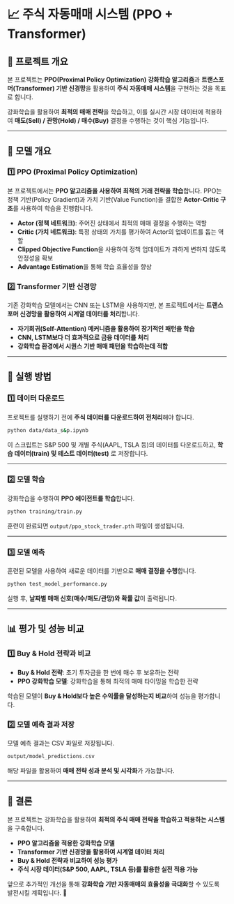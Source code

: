 # 📈 주식 자동매매 시스템 (PPO + Transformer)

## 📌 프로젝트 개요
본 프로젝트는 **PPO(Proximal Policy Optimization) 강화학습 알고리즘**과 **트랜스포머(Transformer) 기반 신경망**을 활용하여 **주식 자동매매 시스템**을 구현하는 것을 목표로 합니다.

강화학습을 활용하여 **최적의 매매 전략**을 학습하고, 이를 실시간 시장 데이터에 적용하여 **매도(Sell) / 관망(Hold) / 매수(Buy)** 결정을 수행하는 것이 핵심 기능입니다.

---

## 🚀 모델 개요
### **1️⃣ PPO (Proximal Policy Optimization)**
본 프로젝트에서는 **PPO 알고리즘을 사용하여 최적의 거래 전략을 학습**합니다. PPO는 정책 기반(Policy Gradient)과 가치 기반(Value Function)을 결합한 **Actor-Critic 구조**를 사용하여 학습을 진행합니다.

- **Actor (정책 네트워크)**: 주어진 상태에서 최적의 매매 결정을 수행하는 역할
- **Critic (가치 네트워크)**: 특정 상태의 가치를 평가하여 Actor의 업데이트를 돕는 역할
- **Clipped Objective Function**을 사용하여 정책 업데이트가 과하게 변하지 않도록 안정성을 확보
- **Advantage Estimation**을 통해 학습 효율성을 향상

### **2️⃣ Transformer 기반 신경망**
기존 강화학습 모델에서는 CNN 또는 LSTM을 사용하지만, 본 프로젝트에서는 **트랜스포머 신경망을 활용하여 시계열 데이터를 처리**합니다.

- **자기회귀(Self-Attention) 메커니즘을 활용하여 장기적인 패턴을 학습**
- **CNN, LSTM보다 더 효과적으로 금융 데이터를 처리**
- **강화학습 환경에서 시퀀스 기반 매매 패턴을 학습하는데 적합**

---

## 🔧 실행 방법
### **1️⃣ 데이터 다운로드**
프로젝트를 실행하기 전에 **주식 데이터를 다운로드하여 전처리**해야 합니다.

```bash
python data/data_s&p.ipynb
```

이 스크립트는 S&P 500 및 개별 주식(AAPL, TSLA 등)의 데이터를 다운로드하고, **학습 데이터(train) 및 테스트 데이터(test)** 로 저장합니다.

---

### **2️⃣ 모델 학습**
강화학습을 수행하여 **PPO 에이전트를 학습**합니다.

```bash
python training/train.py
```

훈련이 완료되면 `output/ppo_stock_trader.pth` 파일이 생성됩니다.

---

### **3️⃣ 모델 예측**
훈련된 모델을 사용하여 새로운 데이터를 기반으로 **매매 결정을 수행**합니다.

```bash
python test_model_performance.py
```

실행 후, **날짜별 매매 신호(매수/매도/관망)와 확률 값**이 출력됩니다.

---

## 📊 평가 및 성능 비교
### **1️⃣ Buy & Hold 전략과 비교**
- **Buy & Hold 전략**: 초기 투자금을 한 번에 매수 후 보유하는 전략
- **PPO 강화학습 모델**: 강화학습을 통해 최적의 매매 타이밍을 학습한 전략

학습된 모델이 **Buy & Hold보다 높은 수익률을 달성하는지 비교**하여 성능을 평가합니다.

### **2️⃣ 모델 예측 결과 저장**
모델 예측 결과는 CSV 파일로 저장됩니다.

```bash
output/model_predictions.csv
```

해당 파일을 활용하여 **매매 전략 성과 분석 및 시각화**가 가능합니다.

---

## 📌 결론
본 프로젝트는 강화학습을 활용하여 **최적의 주식 매매 전략을 학습하고 적용하는 시스템**을 구축합니다.

- **PPO 알고리즘을 적용한 강화학습 모델**
- **Transformer 기반 신경망을 활용하여 시계열 데이터 처리**
- **Buy & Hold 전략과 비교하여 성능 평가**
- **주식 시장 데이터(S&P 500, AAPL, TSLA 등)를 활용한 실전 적용 가능**

앞으로 추가적인 개선을 통해 **강화학습 기반 자동매매의 효율성을 극대화**할 수 있도록 발전시킬 계획입니다. 🚀

